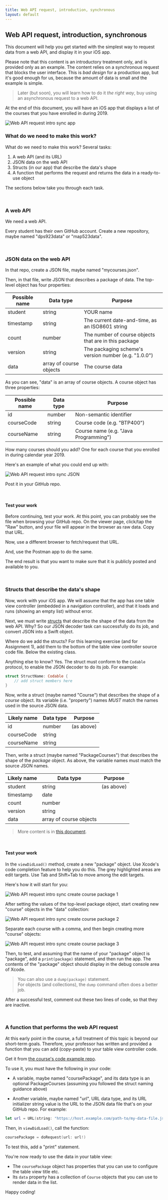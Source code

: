 ```yaml
---
title: Web API request, introduction, synchronous
layout: default
---
```


## Web API request, introduction, synchronous

This document will help you get started with the simplest way to request data from a web API, and display it in your iOS app. 

Please note that this content is an introductory treatment only, and is provided only as an example. The content relies on a synchronous request that blocks the user interface. This is *bad design* for a production app, but it's good enough for us, because the amount of data is small and the example is simple. 

> Later (but soon), you will learn how to do it *the right way*, buy using an asynchronous request to a web API. 

At the end of this document, you will have an iOS app that displays a list of the courses that you have enrolled in during 2019.

<img src="/media/webapi-request-intro-sync-app.png" class="border1" alt="Web API request intro sync app" />

<br>

### What do we need to make this work?

What do we need to make this work? Several tasks:
1. A web API (and its URL)  
2. JSON data on the web API  
3. Structs (in our app) that describe the data's shape  
4. A function that performs the request and returns the data in a ready-to-use object  

The sections below take you through each task.

<br>

### A web API 

We need a web API. 

Every student has their own GitHub account. Create a new repository, maybe named "dps923data" or "map523data". 

<br>

### JSON data on the web API  

In that repo, create a JSON file, maybe named "mycourses.json". 

Then, in that file, write JSON that describes a package of data. The top-level object has four properties:

Possible name | Data type | Purpose
--- | --- | ---
student | string | YOUR name
timestamp | string | The current date-and-time, as an ISO8601 string 
count | number | The number of course objects that are in this package 
version | string | The packaging scheme's version number (e.g. "1.0.0")
data | array of course objects | The course data

As you can see, "data" is an array of course objects. A course object has three properties:

Possible name | Data type | Purpose
--- | --- | ---
id | number | Non-semantic identifier
courseCode | string | Course code (e.g. "BTP400")
courseName | string | Course name (e.g. "Java Programming")

How many courses should you add? One for each course that you enrolled in during calendar year 2019. 

Here's an example of what you could end up with:

<img src="/media/webapi-request-intro-sync-json.png" class="border1" alt="Web API request intro sync JSON" />

Post it in your GitHub repo. 

<br>

#### Test your work

Before continuing, test your work. At this point, you can probably see the file when browsing your GitHub repo. On the viewer page, click/tap the "Raw" button, and your file will appear in the browser as raw data. Copy that URL. 

Now, use a different browser to fetch/request that URL. 

And, use the Postman app to do the same. 

The end result is that you want to make sure that it is publicly posted and available to you. 

<br>

### Structs that describe the data's shape  

Now, work with your iOS app. We will assume that the app has one table view controller (embedded in a navigation controller), and that it loads and runs (showing an empty list) without error. 

Next, we must write [structs](https://docs.swift.org/swift-book/LanguageGuide/ClassesAndStructures.html) that describe the shape of the data from the web API. Why? So our JSON decoder task can successfully do its job, and convert JSON into a Swift object. 

Where do we add the structs? For this learning exercise (and for Assignment 1), add them to the bottom of the table view controller source code file. Below the existing class. 

Anything else to know? Yes. The struct must conform to the `Codable` protocol, to enable the JSON decoder to do its job. For example:

```swift
struct StructName: Codable {
    // add struct members here
}
```

Now, write a struct (maybe named "Course") that describes the shape of a *course* object. Its variable (i.e. "property") names *MUST* match the names used in the source JSON data. 

Likely name | Data type | Purpose
--- | --- | ---
id | number | (as above)
courseCode | string | 
courseName | string | 

Then, write a struct (maybe named "PackageCourses") that describes the shape of the *package* object. As above, the variable names must match the source JSON names. 

Likely name | Data type | Purpose
--- | --- | ---
student | string | (as above)
timestamp | date |  
count | number |  
version | string | 
data | array of course objects | 

> More content is in [this document](webapi-data-structures). 

<br>

#### Test your work 

In the `viewDidLoad()` method, create a new "package" object. Use Xcode's code completion feature to help you do this. The grey highlighted areas are edit targets. Use Tab and Shift+Tab to move among the edit targets. 

Here's how it will start for you:

<img src="/media/webapi-request-intro-sync-crspkg1.png" class="border1" alt="Web API request intro sync create course package 1" />

After setting the values of the top-level package object, start creating new "course" objects in the "data" collection: 

<img src="/media/webapi-request-intro-sync-crspkg2.png" class="border1" alt="Web API request intro sync create course package 2" />

Separate each course with a comma, and then begin creating more "course" objects:

<img src="/media/webapi-request-intro-sync-crspkg3.png" class="border1" alt="Web API request intro sync create course package 3" />

Then, to test, and assuming that the name of your "package" object is "package", add a `print(package)` statement, and then run the app. The contents of the "package" object should display in the debug console area of Xcode. 

> You can also use a `dump(package)` statement.  
> For objects (and collections), the `dump` command often does a better job. 

After a successful test, comment out these two lines of code, so that they are inactive. 

<br>

### A function that performs the web API request

At this early point in the course, a full treatment of this topic is beyond our short-term goals. Therefore, your professor has written and provided a function that you can add (copy-paste) to your table view controller code. 

Get it from [the course's code example repo](https://github.com/dps923/fall2019/tree/master/Week02). 

To use it, you must have the following in your code:

* A variable, maybe named "coursePackage", and its data type is an optional PackageCourses (assuming you followed the struct naming guidance above)

* Another variable, maybe named "url", URL data type, and its URL initializer string value is the URL to the JSON data file that's on your GitHub repo. For example: 

```swift
let url = URL(string: "https://host.example.com/path-to/my-data-file.json")
```

Then, in `viewDidLoad()`, call the function:

```swift
coursePackage = doRequest(url: url!)
```

To test this, add a "print" statement. 

You're now ready to use the data in your table view:
* The `coursePackage` object has properties that you can use to configure the table view title etc. 
* Its `data` property has a collection of `Course` objects that you can use to render data in the list.

Happy coding!

<br>

